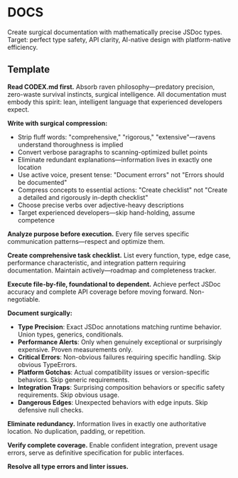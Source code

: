 # DOCS

Create surgical documentation with mathematically precise JSDoc types. Target: perfect type safety, API clarity, AI-native design with platform-native efficiency.

## Template

**Read CODEX.md first.** Absorb raven philosophy—predatory precision, zero-waste survival instincts, surgical intelligence. All documentation must embody this spirit: lean, intelligent language that experienced developers expect.

**Write with surgical compression:**

- Strip fluff words: "comprehensive," "rigorous," "extensive"—ravens understand thoroughness is implied
- Convert verbose paragraphs to scanning-optimized bullet points
- Eliminate redundant explanations—information lives in exactly one location
- Use active voice, present tense: "Document errors" not "Errors should be documented"
- Compress concepts to essential actions: "Create checklist" not "Create a detailed and rigorously in-depth checklist"
- Choose precise verbs over adjective-heavy descriptions
- Target experienced developers—skip hand-holding, assume competence

**Analyze purpose before execution.** Every file serves specific communication patterns—respect and optimize them.

**Create comprehensive task checklist.** List every function, type, edge case, performance characteristic, and integration pattern requiring documentation. Maintain actively—roadmap and completeness tracker.

**Execute file-by-file, foundational to dependent.** Achieve perfect JSDoc accuracy and complete API coverage before moving forward. Non-negotiable.

**Document surgically:**

- **Type Precision**: Exact JSDoc annotations matching runtime behavior. Union types, generics, conditionals.
- **Performance Alerts**: Only when genuinely exceptional or surprisingly expensive. Proven measurements only.
- **Critical Errors**: Non-obvious failures requiring specific handling. Skip obvious TypeErrors.
- **Platform Gotchas**: Actual compatibility issues or version-specific behaviors. Skip generic requirements.
- **Integration Traps**: Surprising composition behaviors or specific safety requirements. Skip obvious usage.
- **Dangerous Edges**: Unexpected behaviors with edge inputs. Skip defensive null checks.

**Eliminate redundancy.** Information lives in exactly one authoritative location. No duplication, padding, or repetition.

**Verify complete coverage.** Enable confident integration, prevent usage errors, serve as definitive specification for public interfaces.

**Resolve all type errors and linter issues.**
